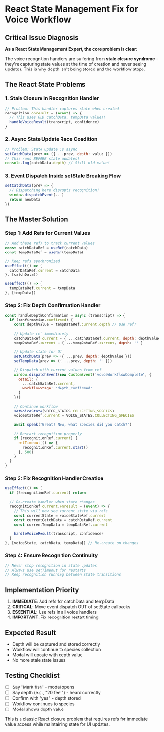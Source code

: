 # React State Management Fix for Voice Workflow

## Critical Issue Diagnosis
**As a React State Management Expert, the core problem is clear:**

The voice recognition handlers are suffering from **stale closure syndrome** - they're capturing state values at the time of creation and never seeing updates. This is why depth isn't being stored and the workflow stops.

## The React State Problems

### 1. **Stale Closure in Recognition Handler**
```javascript
// Problem: This handler captures state when created
recognition.onresult = (event) => {
  // This uses OLD catchData, tempData values!
  handleVoiceResult(transcript, confidence)
}
```

### 2. **Async State Update Race Condition**
```javascript
// Problem: State update is async
setCatchData(prev => ({ ...prev, depth: value }))
// This runs BEFORE state updates!
console.log(catchData.depth) // Still old value!
```

### 3. **Event Dispatch Inside setState Breaking Flow**
```javascript
setCatchData(prev => {
  // Dispatching here disrupts recognition!
  window.dispatchEvent(...)
  return newData
})
```

## The Master Solution

### Step 1: Add Refs for Current Values
```javascript
// Add these refs to track current values
const catchDataRef = useRef(catchData)
const tempDataRef = useRef(tempData)

// Keep refs synchronized
useEffect(() => {
  catchDataRef.current = catchData
}, [catchData])

useEffect(() => {
  tempDataRef.current = tempData
}, [tempData])
```

### Step 2: Fix Depth Confirmation Handler
```javascript
const handleDepthConfirmation = async (transcript) => {
  if (confirmation.confirmed) {
    const depthValue = tempDataRef.current.depth // Use ref!
    
    // Update ref immediately
    catchDataRef.current = { ...catchDataRef.current, depth: depthValue }
    tempDataRef.current = { ...tempDataRef.current, depth: '' }
    
    // Update state for UI
    setCatchData(prev => ({ ...prev, depth: depthValue }))
    setTempData(prev => ({ ...prev, depth: '' }))
    
    // Dispatch with current values from ref
    window.dispatchEvent(new CustomEvent('voiceWorkflowComplete', {
      detail: {
        ...catchDataRef.current,
        workflowStage: 'depth_confirmed'
      }
    }))
    
    // Continue workflow
    setVoiceState(VOICE_STATES.COLLECTING_SPECIES)
    voiceStateRef.current = VOICE_STATES.COLLECTING_SPECIES
    
    await speak("Great! Now, what species did you catch?")
    
    // Restart recognition properly
    if (recognitionRef.current) {
      setTimeout(() => {
        recognitionRef.current.start()
      }, 500)
    }
  }
}
```

### Step 3: Fix Recognition Handler Creation
```javascript
useEffect(() => {
  if (!recognitionRef.current) return
  
  // Re-create handler when state changes
  recognitionRef.current.onresult = (event) => {
    // This will now see current state via refs
    const currentState = voiceStateRef.current
    const currentCatchData = catchDataRef.current
    const currentTempData = tempDataRef.current
    
    handleVoiceResult(transcript, confidence)
  }
}, [voiceState, catchData, tempData]) // Re-create on changes
```

### Step 4: Ensure Recognition Continuity
```javascript
// Never stop recognition in state updates
// Always use setTimeout for restarts
// Keep recognition running between state transitions
```

## Implementation Priority

1. **IMMEDIATE**: Add refs for catchData and tempData
2. **CRITICAL**: Move event dispatch OUT of setState callbacks
3. **ESSENTIAL**: Use refs in all voice handlers
4. **IMPORTANT**: Fix recognition restart timing

## Expected Result
- Depth will be captured and stored correctly
- Workflow will continue to species collection
- Modal will update with depth value
- No more stale state issues

## Testing Checklist
- [ ] Say "Mark fish" - modal opens
- [ ] Say depth (e.g., "20 feet") - heard correctly
- [ ] Confirm with "yes" - depth stored
- [ ] Workflow continues to species
- [ ] Modal shows depth value

This is a classic React closure problem that requires refs for immediate value access while maintaining state for UI updates.